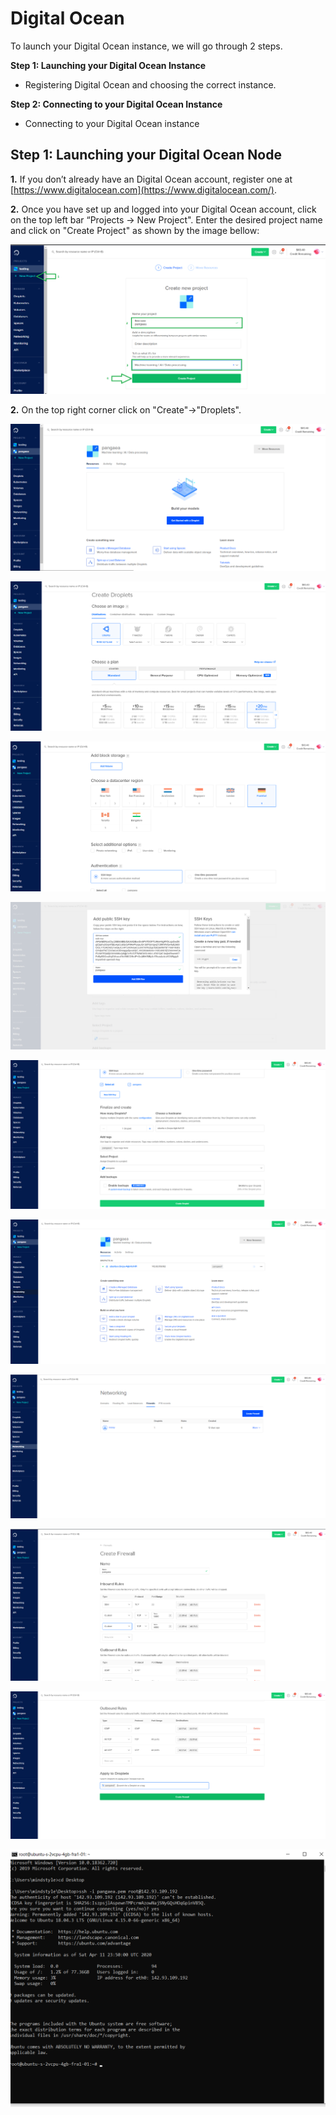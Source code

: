 # Digital Ocean

To launch your Digital Ocean instance, we will go through 2 steps.

**Step 1: Launching your Digital Ocean Instance**

* Registering Digital Ocean and choosing the correct instance.

**Step 2: Connecting to your Digital Ocean Instance** 

* Connecting to your Digital Ocean instance 

## Step 1: Launching your Digital Ocean Node <a id="step-1-launching-your-aws-node"></a>

**1.** If you don’t already have an Digital Ocean account, register one at [https://www.digitalocean.com](https://www.digitalocean.com/).

**2.** Once you have set up and logged into your Digital Ocean account, click on the top left bar “Projects -&gt; New Project". Enter the desired project name and click on "Create Project" as shown by the image bellow:

![](../../../.gitbook/assets/do1%20%281%29.png)

**2.** On the top right corner click on "Create"-&gt;"Droplets".

![](../../../.gitbook/assets/do2.png)



![](../../../.gitbook/assets/do3.1.png)

![](../../../.gitbook/assets/do3.2.png)

![](../../../.gitbook/assets/do3.3.png)

![](../../../.gitbook/assets/do3.4.png)

![](../../../.gitbook/assets/do4.png)

![](../../../.gitbook/assets/do5.png)

![](../../../.gitbook/assets/do5.1.png)

![](../../../.gitbook/assets/do5.2.png)

![](../../../.gitbook/assets/dossh.png)



